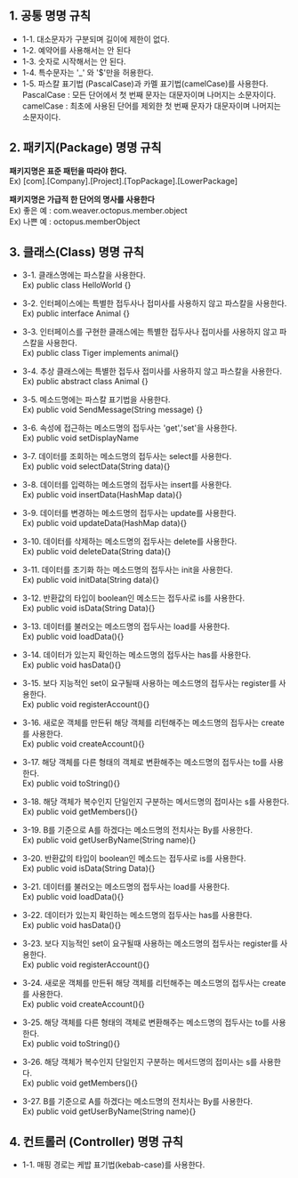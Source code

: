 ## 1. 공통 명명 규칙	
- 1-1. 대소문자가 구분되며 길이에 제한이 없다.	
- 1-2. 예약어를 사용해서는 안 된다	
- 1-3. 숫자로 시작해서는 안 된다.	
- 1-4. 특수문자는 '_' 와 '$'만을 허용한다.	
- 1-5. 파스칼 표기법 (PascalCase)과 카멜 표기법(camelCase)를 사용한다.	    
        PascalCase : 모든 단어에서 첫 번째 문자는 대문자이며 나머지는 소문자이다.	    
        camelCase : 최초에 사용된 단어를 제외한 첫 번째 문자가 대문자이며 나머지는 소문자이다.	
	
## 2. 패키지(Package) 명명 규칙	
**패키지명은 표준 패턴을 따라야 한다.**	     
Ex) [com].[Company].[Project].[TopPackage].[LowerPackage]	
	
**패키지명은 가급적 한 단어의 명사를 사용한다**    	
Ex) 좋은 예 : com.weaver.octopus.member.object 	
Ex)  나쁜 예 : octopus.memberObject    
	
## 3. 클래스(Class) 명명 규칙	
- 3-1. 클래스명에는 파스칼을 사용한다.  	
        Ex) public class HelloWorld {}	
	
- 3-2. 인터페이스에는 특별한 접두사나 접미사를 사용하지 않고 파스칼을 사용한다.	    
        Ex) public interface Animal {}	
	
- 3-3. 인터페이스를 구현한 클래스에는 특별한 접두사나 접미사를 사용하지 않고 파스칼을 사용한다.	    
        Ex) public class Tiger implements animal{}	
	
- 3-4. 추상 클래스에는 특별한 접두사 접미사를 사용하지 않고 파스칼을 사용한다. 	
        Ex) public abstract class Animal {}	
	
- 3-5. 메소드명에는 파스칼 표기법을 사용한다.	    
        Ex) public void SendMessage(String message) {}	
	
- 3-6. 속성에 접근하는 메소드명의 접두사는 'get','set'을 사용한다.	    
        Ex) public void setDisplayName	
	
- 3-7. 데이터를 조회하는 메소드명의 접두사는 select를 사용한다.	    
        Ex) public void selectData(String data){}	
	
- 3-8. 데이터를 입력하는 메소드명의 접두사는 insert를 사용한다.    	
        Ex) public void insertData(HashMap data){}	
	
- 3-9. 데이터를 변경하는 메소드명의 접두사는 update를 사용한다.	    
        Ex) public void updateData(HashMap data){}	
	
- 3-10. 데이터를 삭제하는 메소드명의 접두사는 delete를 사용한다.	    
         Ex) public void deleteData(String data){}	
	
- 3-11. 데이터를 초기화 하는 메소드명의 접두사는 init을 사용한다.	    
        Ex) public void initData(String data){}	
	
- 3-12. 반환값의 타입이 boolean인 메소드는 접두사로 is를 사용한다.	    
        Ex) public void isData(String Data){}	
	
- 3-13. 데이터를 불러오는 메소드명의 접두사는 load를 사용한다.	    
        Ex) public void loadData(){}	
	
- 3-14. 데이터가 있는지 확인하는 메소드명의 접두사는 has를 사용한다.	    
        Ex) public void hasData(){}	
	
- 3-15. 보다 지능적인 set이 요구될때 사용하는 메소드명의 접두사는 register를 사용한다.	    
        Ex) public void registerAccount(){}	
	
- 3-16. 새로운 객체를 만든뒤 해당 객체를 리턴해주는 메소드명의 접두사는 create를 사용한다.	    
        Ex) public void createAccount(){}	
	
- 3-17. 해당 객체를 다른 형태의 객체로 변환해주는 메소드명의 접두사는 to를 사용한다.	    
        Ex) public void toString(){}	
	
- 3-18. 해당 객체가 복수인지 단일인지 구분하는 메서드명의 접미사는 s를 사용한다.	    
        Ex) public void getMembers(){}	
	
- 3-19. B를 기준으로 A를 하겠다는 메소드명의 전치사는 By를 사용한다.	    
        Ex) public void getUserByName(String name){}	
	
- 3-20. 반환값의 타입이 boolean인 메소드는 접두사로 is를 사용한다.	    
        Ex) public void isData(String Data){}	
	
- 3-21. 데이터를 불러오는 메소드명의 접두사는 load를 사용한다.	    
        Ex) public void loadData(){}	
	
- 3-22. 데이터가 있는지 확인하는 메소드명의 접두사는 has를 사용한다.	    
        Ex) public void hasData(){}	
	
- 3-23. 보다 지능적인 set이 요구될때 사용하는 메소드명의 접두사는 register를 사용한다.	    
         Ex) public void registerAccount(){}	
	
- 3-24. 새로운 객체를 만든뒤 해당 객체를 리턴해주는 메소드명의 접두사는 create를 사용한다.	    
        Ex) public void createAccount(){}	
	
- 3-25. 해당 객체를 다른 형태의 객체로 변환해주는 메소드명의 접두사는 to를 사용한다.	    
        Ex) public void toString(){}	
	
- 3-26. 해당 객체가 복수인지 단일인지 구분하는 메서드명의 접미사는 s를 사용한다.	    
        Ex) public void getMembers(){}	
	
- 3-27. B를 기준으로 A를 하겠다는 메소드명의 전치사는 By를 사용한다.	    
        Ex) public void getUserByName(String name){}	

## 4. 컨트롤러 (Controller) 명명 규칙
- 1-1. 매핑 경로는 케밥 표기법(kebab-case)를 사용한다.